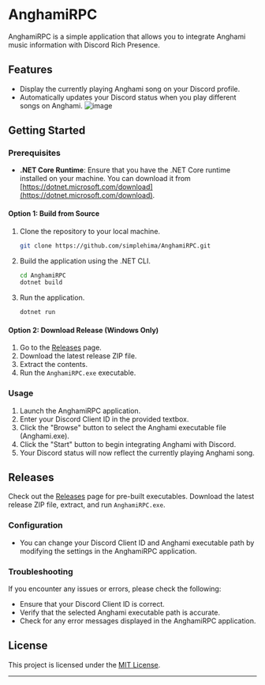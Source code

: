 
# AnghamiRPC

AnghamiRPC is a simple application that allows you to integrate Anghami music information with Discord Rich Presence.

## Features

- Display the currently playing Anghami song on your Discord profile.
- Automatically updates your Discord status when you play different songs on Anghami.
![image](https://github.com/simplehima/AnghamiRPC/assets/54166348/89b9be96-ba58-4e1c-807e-1b2f5835ed03)

## Getting Started

### Prerequisites

- **.NET Core Runtime**: Ensure that you have the .NET Core runtime installed on your machine. You can download it from [https://dotnet.microsoft.com/download](https://dotnet.microsoft.com/download).

#### Option 1: Build from Source

1. Clone the repository to your local machine.

    ```bash
    git clone https://github.com/simplehima/AnghamiRPC.git
    ```

2. Build the application using the .NET CLI.

    ```bash
    cd AnghamiRPC
    dotnet build
    ```

3. Run the application.

    ```bash
    dotnet run
    
 #### Option 2: Download Release (Windows Only)

1. Go to the [Releases](https://github.com/yourusername/AnghamiRPC/releases) page.
2. Download the latest release ZIP file.
3. Extract the contents.
4. Run the `AnghamiRPC.exe` executable.


### Usage

1. Launch the AnghamiRPC application.
2. Enter your Discord Client ID in the provided textbox.
3. Click the "Browse" button to select the Anghami executable file (Anghami.exe).
4. Click the "Start" button to begin integrating Anghami with Discord.
5. Your Discord status will now reflect the currently playing Anghami song.


## Releases

Check out the [Releases](https://github.com/simplehima/AnghamiRPC/releases) page for pre-built executables. Download the latest release ZIP file, extract, and run `AnghamiRPC.exe`.

### Configuration

- You can change your Discord Client ID and Anghami executable path by modifying the settings in the AnghamiRPC application.

### Troubleshooting

If you encounter any issues or errors, please check the following:

- Ensure that your Discord Client ID is correct.
- Verify that the selected Anghami executable path is accurate.
- Check for any error messages displayed in the AnghamiRPC application.

## License

This project is licensed under the [MIT License](LICENSE).


---

